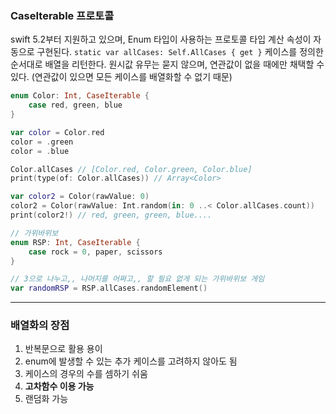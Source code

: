 ### CaseIterable 프로토콜
swift 5.2부터 지원하고 있으며, Enum 타입이 사용하는 프로토콜
타입 계산 속성이 자동으로 구현된다.
`static var allCases: Self.AllCases { get }`
케이스를 정의한 순서대로 배열을 리턴한다.
원시값 유무는 묻지 않으며, 연관값이 없을 때에만 채택할 수 있다.
(연관값이 있으면 모든 케이스를 배열화할 수 없기 때문)

```swift
enum Color: Int, CaseIterable {
    case red, green, blue
}

var color = Color.red
color = .green
color = .blue

Color.allCases // [Color.red, Color.green, Color.blue]
print(type(of: Color.allCases)) // Array<Color>

var color2 = Color(rawValue: 0)
color2 = Color(rawValue: Int.random(in: 0 ..< Color.allCases.count))
print(color2!) // red, green, green, blue....

// 가위바위보
enum RSP: Int, CaseIterable {
    case rock = 0, paper, scissors
}

// 3으로 나누고,, 나머지를 어쩌고,, 할 필요 없게 되는 가위바위보 게임
var randomRSP = RSP.allCases.randomElement()

```
--- 
### 배열화의 장점
1. 반복문으로 활용 용이
2. enum에 발생할 수 있는 추가 케이스를 고려하지 않아도 됨
3. 케이스의 경우의 수를 셈하기 쉬움
4. **고차함수 이용 가능**
5. 랜덤화 가능

